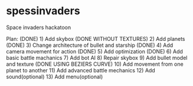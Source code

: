 # spessinvaders
Space invaders hackatoon 

Plan:
(DONE)                      1) Add skybox
(DONE WITHOUT TEXTURES)     2) Add planets
(DONE)                      3) Change architecture of bullet and starship
(DONE)                      4) Add camera movement for action
(DONE)                      5) Add optimization
(DONE)                      6) Add basic battle machanics
                            7) Add bot AI
                            8) Repair skybox
                            9) Add bullet model and texture
(DONE USING BEZIERS CURVE) 10) Add movement from one planet to another
                            11) Add advanced battle mechanics
                            12) Add sound(optional)
                            13) Add menu(optional)
